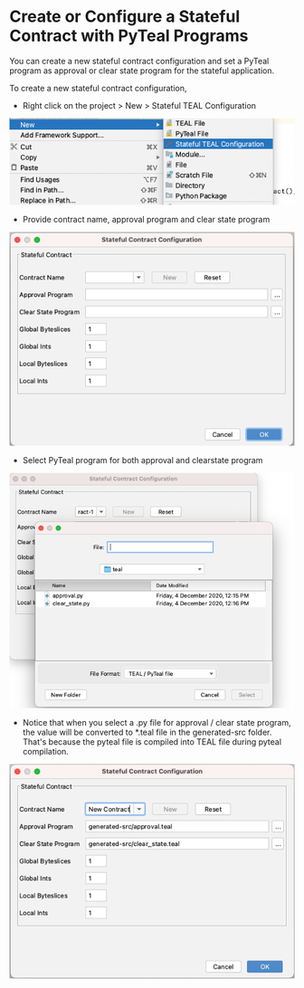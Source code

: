 # Create or Configure a Stateful Contract with PyTeal Programs

You can create a new stateful contract configuration and set a PyTeal program as approval or clear state program for the stateful application.

To create a new stateful contract configuration,

* Right click on the project &gt; New &gt; Stateful TEAL Configuration

![](.gitbook/assets/statefulpytealcontract.png)

* Provide contract name, approval program and clear state program

![](.gitbook/assets/sfconfig-1.png)



* Select PyTeal program for both approval and clearstate program

![](.gitbook/assets/sfcontract-config.png)



* Notice that when you select a .py file for approval / clear state program, the value will be converted to \*.teal file in the generated-src folder. That's because the pyteal file is compiled into TEAL file during pyteal compilation.

![](.gitbook/assets/sfconfig-3.png)

